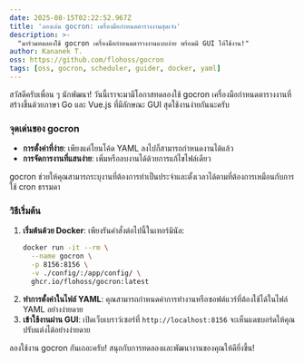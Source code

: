 ```yaml
---
date: 2025-08-15T02:22:52.967Z
title: 'ลองเล่น gocron: เครื่องมือกำหนดตารางงานสุดเจ๋ง'
description: >-
  "มาร่วมทดลองใช้ gocron เครื่องมือกำหนดตารางงานแบบง่าย พร้อมมี GUI ให้ใช้งาน!"
author: Kananek T.
oss: https://github.com/flohoss/gocron
tags: [oss, gocron, scheduler, guider, docker, yaml]
---
```


สวัสดีครับเพื่อน ๆ นักพัฒนา! วันนี้เราจะมามีโอกาสทดลองใช้ gocron เครื่องมือกำหนดตารางงานที่สร้างขึ้นด้วยภาษา Go และ Vue.js ที่มีลักษณะ GUI สุดใช้งานง่ายกันนะครับ

### จุดเด่นของ gocron

- **การตั้งค่าที่ง่าย**: เพียงแค่โยนโค้ด YAML ลงไปก็สามารถกำหนดงานได้แล้ว
- **การจัดการงานที่แสนง่าย**: เพิ่มหรือลบงานได้ด้วยการแก้ไขไฟล์เดียว

gocron ช่วยให้คุณสามารถระบุงานที่ต้องการทำเป็นประจำและตั้งเวลาได้ตามที่ต้องการเหมือนกับการใช้ cron ธรรมดา

### วิธีเริ่มต้น

1. **เริ่มต้นด้วย Docker**: เพียงรันคำสั่งต่อไปนี้ในเทอร์มินัล:
   ```sh
   docker run -it --rm \
     --name gocron \
     -p 8156:8156 \
     -v ./config/:/app/config/ \
     ghcr.io/flohoss/gocron:latest
   ```
2. **ทำการตั้งค่าในไฟล์ YAML**: คุณสามารถกำหนดค่าการทำงานหรือซอฟต์แวร์ที่ต้องใช้ได้ในไฟล์ YAML อย่างง่ายดาย
3. **เข้าใช้งานผ่าน GUI**: เปิดเว็บเบราว์เซอร์ที่ `http://localhost:8156` จะเห็นแดชบอร์ดให้คุณปรับแต่งได้อย่างง่ายดาย

ลองใช้งาน gocron กันเถอะครับ! สนุกกับการทดลองและพัฒนางานของคุณให้ดียิ่งขึ้น!
